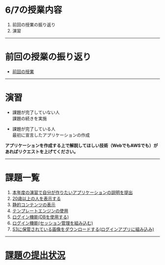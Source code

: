 # 6/7の授業内容
1. 前回の授業の振り返り
2. 演習

---
# 前回の授業の振り返り
* [前回の授業](../0531/README.md)

---
# 演習
* 課題が完了していない人  
課題の続きを実施

* 課題が完了している人  
最初に宣言したアプリケーションの作成

__アプリケーションを作成する上で解説してほしい技術（WebでもAWSでも）があればリクエストを上げてください。__

---
# 課題一覧
1. [本年度の演習で自分が作りたいアプリケーションの説明を提出](../0412/README.md)
2. [20歳以上の人を表示する](../0419/README.md)
3. [静的コンテンツの表示](../0426/README.md)
4. [テンプレートエンジンの使用](../0426/README.md)
5. [ログイン機能(DBを使用する)](../0517/README.md)
6. [ログイン機能(セッション管理を組み込む)](../0524/README.md)
7. [S3に保管されている画像をダウンロードする(ログインアプリに組み込み)](../0531/README.md)

---
# [課題の提出状況](https://docs.google.com/spreadsheets/d/1_FExPmonZpnGkK04HHlJYqWcvZhdeof4QQSTYkNbwAQ/edit?usp=sharing)
